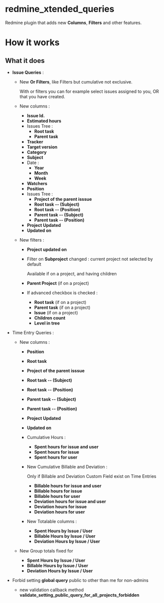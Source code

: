 redmine_xtended_queries
=======================


Redmine plugin that adds new **Columns**, **Filters** and other features.

# How it works

## What it does

* **Issue Queries** :

  * New **Or Filters**, like Filters but cumulative not exclusive.

    With or filters you can for example select issues assigned to you, OR that you have created.

  * New columns :
    * **Issue Id.**
    * **Estimated hours**
    * Issues Tree :
      * **Root task**
      * **Parent task**
    * **Tracker**
    * **Target version**
    * **Category**
    * **Subject**
    * Date :
      * **Year**
      * **Month**
      * **Week**
    * **Watchers**
    * **Position**
    * Issues Tree :
      * **Project of the parent isssue**
      * **Root task -- (Subject)**
      * **Root task -- (Position)**
      * **Parent task -- (Subject)**
      * **Parent task -- (Position)**
    * **Project Updated**
    * **Updated on**

  * New filters :
    * **Project updated on**
    * Filter on **Subproject** changed : current project not selected by default

      Available if on a project, and having children

    * **Parent Project** (if on a project)
    * If advanced checkbox is checked :
      * **Root task** (if on a project)
      * **Parent task** (if on a project)
      * **Issue** (if on a project)
      * **Children count**
      * **Level in tree**

* Time Entry Queries :
  * New columns :
    * **Position**
    * **Root task**
    * **Project of the parent isssue**
    * **Root task -- (Subject)**
    * **Root task -- (Position)**
    * **Parent task -- (Subject)**
    * **Parent task -- (Position)**
    * **Project Updated**
    * **Updated on**
    * Cumulative Hours :
      * **Spent hours for issue and user**
      * **Spent hours for issue**
      * **Spent hours for user**
    * New Cumulative Billable and Deviation :

      Only if Billable and Deviation Custom Field exist on Time Entries

      * **Billable hours for issue and user**
      * **Billable hours for issue**
      * **Billable hours for user**
      * **Deviation hours for issue and user**
      * **Deviation hours for issue**
      * **Deviation hours for user**
    * New Totalable columns :
      * **Spent Hours by Issue / User**
      * **Billable Hours by Issue / User**
      * **Deviation Hours by Issue / User**

  * New Group totals fixed for
    * **Spent Hours by Issue / User**
    * **Billable Hours by Issue / User**
    * **Deviation Hours by Issue / User**

* Forbid setting **global query** public to other than me for non-admins
  * new validation callback method **validate_setting_public_query_for_all_projects_forbidden**